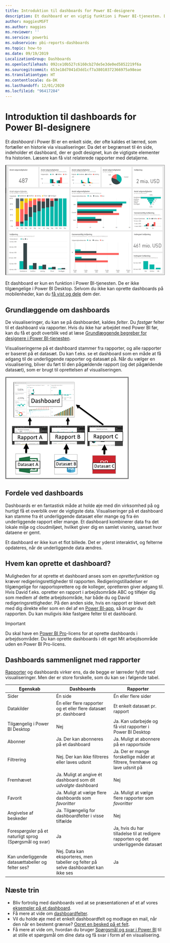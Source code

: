 ```yaml
---
title: Introduktion til dashboards for Power BI-designere
description: Et dashboard er en vigtig funktion i Power BI-tjenesten. Det er en enkelt side, der ofte kaldes et lærred, som fortæller en historie via visualiseringer.
author: maggiesMSFT
ms.author: maggies
ms.reviewer: ''
ms.service: powerbi
ms.subservice: pbi-reports-dashboards
ms.topic: how-to
ms.date: 09/19/2019
LocalizationGroup: Dashboards
ms.openlocfilehash: 092ce10b527c6160cb27de5e3de0ed5852219f6a
ms.sourcegitcommit: 653e18d7041d3dd1cf7a38010372366975a98eae
ms.translationtype: HT
ms.contentlocale: da-DK
ms.lasthandoff: 12/01/2020
ms.locfileid: "96417284"
---
```

# <a name="introduction-to-dashboards-for-power-bi-designers"></a>Introduktion til dashboards for Power BI-designere

Et *dashboard* i Power BI er en enkelt side, der ofte kaldes et lærred, som fortæller en historie via visualiseringer. Da det er begrænset til én side, indeholder et dashboard, der er godt designet, kun de vigtigste elementer fra historien. Læsere kan få vist relaterede rapporter med detaljerne.

![Dashboard](media/service-dashboards/power-bi-dashboard2.png)

Et dashboard er kun en funktion i Power BI-tjenesten. De er ikke tilgængelige i Power BI Desktop. Selvom du ikke kan oprette dashboards på mobilenheder, kan du [få vist og dele](../consumer/mobile/mobile-apps-view-dashboard.md) dem der.

## <a name="dashboard-basics"></a>Grundlæggende om dashboards 

De visualiseringer, du kan se på dashboardet, kaldes *felter*. Du *fastgør* felter til et dashboard via rapporter. Hvis du ikke har arbejdet med Power BI før, kan du få et godt overblik ved at læse [Grundlæggende begreber for designere i Power BI-tjenesten](../fundamentals/service-basic-concepts.md).

Visualiseringerne på et dashboard stammer fra rapporter, og alle rapporter er baseret på et datasæt. Du kan f.eks. se et dashboard som en måde at få adgang til de underliggende rapporter og datasæt på. Når du vælger en visualisering, bliver du ført til den pågældende rapport (og det pågældende datasæt), som er brugt til oprettelsen af visualiseringen.

![Diagram, der viser relationer mellem dashboards, rapporter og datasæt](media/service-dashboards/power-bi-diagram.png)

## <a name="advantages-of-dashboards"></a>Fordele ved dashboards
Dashboards er en fantastisk måde at holde øje med din virksomhed på og hurtigt få et overblik over de vigtigste data. Visualiseringer på et dashboard kan stamme fra ét underliggende datasæt eller mange og fra én underliggende rapport eller mange. Et dashboard kombinerer data fra det lokale miljø og cloudmiljøet, hvilket giver dig en samlet visning, uanset hvor dataene er gemt.

Et dashboard er ikke kun et flot billede. Det er yderst interaktivt, og felterne opdateres, når de underliggende data ændres.

## <a name="who-can-create-a-dashboard"></a>Hvem kan oprette et dashboard?
Muligheden for at oprette et dashboard anses som en *opretterfunktion*  og kræver redigeringsrettigheder til rapporten. Redigeringstilladelser er tilgængelige for rapportoprettere og de kolleger, opretteren giver adgang til. Hvis David f.eks. opretter en rapport i arbejdsområde ABC og tilføjer dig som medlem af dette arbejdsområde, har både du og David redigeringsrettigheder. På den anden side, hvis en rapport er blevet delt med dig direkte eller som en del af en [Power BI-app](../collaborate-share/service-create-distribute-apps.md), så *bruger* du rapporten. Du kan muligvis ikke fastgøre felter til et dashboard. 

> [!IMPORTANT]
> Du skal have en [Power BI Pro](../fundamentals/service-features-license-type.md)-licens for at oprette dashboards i arbejdsområder. Du kan oprette dashboards i dit eget Mit arbejdsområde uden en Power BI Pro-licens.


## <a name="dashboards-versus-reports"></a>Dashboards sammenlignet med rapporter
[Rapporter](../consumer/end-user-reports.md) og dashboards virker ens, da de begge er lærreder fyldt med visualiseringer. Men der er store forskelle, som du kan se i følgende tabel.

| **Egenskab** | **Dashboards** | **Rapporter** |
| --- | --- | --- |
| Sider |Én side |Én eller flere sider |
| Datakilder |Én eller flere rapporter og et eller flere datasæt pr. dashboard |Et enkelt datasæt pr. rapport |
| Tilgængelig i Power BI Desktop |Nej | Ja. Kan udarbejde og få vist rapporter i Power BI Desktop |
| Abonner |Ja. Der kan abonneres på et dashboard |Ja. Muligt at abonnere på en rapportside |
| Filtrering |Nej. Der kan ikke filtreres eller laves udsnit |Ja. Der er mange forskellige måder at filtrere, fremhæve og lave udsnit på |
| Fremhævet |Ja. Muligt at angive ét dashboard som dit *udvalgte* dashboard |Nej |
| Favorit | Ja. Muligt at vælge flere dashboards som *favoritter* | Ja. Muligt at vælge flere rapporter som *favoritter*
| Angivelse af beskeder |Ja. Tilgængelig for dashboardfelter i visse tilfælde |Nej |
| Forespørgsler på et naturligt sprog (Spørgsmål og svar) |Ja | Ja, hvis du har tilladelse til at redigere rapporten og det underliggende datasæt |
| Kan underliggende datasættabeller og felter ses? |Nej. Data kan eksporteres, men tabeller og felter på selve dashboardet kan ikke ses |Ja |


## <a name="next-steps"></a>Næste trin
* Bliv fortrolig med dashboards ved at se præsentationen af et af vores [eksempler på et dashboard](sample-tutorial-connect-to-the-samples.md).
* Få mere at vide om [dashboardfelter](service-dashboard-tiles.md).
* Vil du holde øje med et enkelt dashboardfelt og modtage en mail, når den når en bestemt grænse? [Opret en besked på et felt](service-set-data-alerts.md).
* Få mere at vide om, hvordan du bruger [Spørgsmål og svar i Power BI](power-bi-tutorial-q-and-a.md) til at stille et spørgsmål om dine data og få svar i form af en visualisering.
